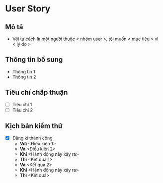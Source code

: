 # User Story

## Mô tả

-   Với tư cách là một người thuộc < nhóm user >, tôi muốn < mục tiêu > vì < lý do >

## Thông tin bổ sung

-   Thông tin 1
-   Thông tin 2

## Tiêu chí chấp thuận

-   [ ] Tiêu chí 1
-   [ ] Tiêu chí 2

## Kịch bản kiểm thử

-   [x] Đăng kí thành công
    -   **Với** <Điều kiện 1>
    -   **Và** <Điều kiện 2>
    -   **Khi** <Hành động này xảy ra>
    -   **Thì** <Kết quả 1>
    -   **Và** <Kết quả 2>
    -   **Khi** <Hành động này xảy ra>
    -   **Thì** <Kết quả>
